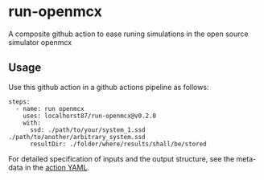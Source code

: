 # run-openmcx
A composite github action to ease runing simulations in the open source simulator openmcx

## Usage

Use this github action in a github actions pipeline as follows:
```
steps:
  - name: run openmcx
    uses: localhorst87/run-openmcx@v0.2.0
    with: 
      ssd: ./path/to/your/system_1.ssd ./path/to/another/arbitrary_system.ssd
      resultDir: ./folder/where/results/shall/be/stored
```

For detailed specification of inputs and the output structure, see the meta-data in the [action YAML](./action.yml).
